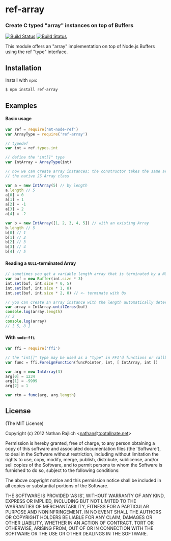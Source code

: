 ref-array
=========
### Create C typed "array" instances on top of Buffers
[![Build Status](https://secure.travis-ci.org/TooTallNate/ref-array.svg)](https://travis-ci.org/TooTallNate/ref-array)
[![Build Status](https://ci.appveyor.com/api/projects/status/auxk791h56hbughd?svg=true)](https://ci.appveyor.com/project/TooTallNate/ref-array)


This module offers an "array" implementation on top of Node.js Buffers using
the ref "type" interface.

Installation
------------

Install with `npm`:

``` bash
$ npm install ref-array
```


Examples
--------

#### Basic usage

``` js
var ref = require('mt-node-ref')
var ArrayType = require('ref-array')

// typedef
var int = ref.types.int

// define the "int[]" type
var IntArray = ArrayType(int)

// now we can create array instances; the constructor takes the same arguments
// the native JS Array class

var a = new IntArray(5) // by length
a.length // 5
a[0] = 0
a[1] = 1
a[2] = -1
a[3] = 2
a[4] = -2

var b = new IntArray([1, 2, 3, 4, 5]) // with an existing Array
b.length // 5
b[0] // 1
b[1] // 2
b[2] // 3
b[3] // 4
b[4] // 5
```

#### Reading a `NULL`-terminated Array

``` js
// sometimes you get a variable length array that is terminated by a NULL byte.
var buf = new Buffer(int.size * 3)
int.set(buf, int.size * 0, 5)
int.set(buf, int.size * 1, 8)
int.set(buf, int.size * 2, 0) // <- terminate with 0s

// you can create an array instance with the length automatically determined
var array = IntArray.untilZeros(buf)
console.log(array.length)
// 2
console.log(array)
// [ 5, 8 ]
```

#### With `node-ffi`

``` js
var ffi = require('ffi')

// the "int[]" type may be used as a "type" in FFI'd functions or callbacks
var func = ffi.ForeignFunction(funcPointer, int, [ IntArray, int ])

var arg = new IntArray(3)
arg[0] = 1234
arg[1] = -9999
arg[2] = 1

var rtn = func(arg, arg.length)
```


License
-------

(The MIT License)

Copyright (c) 2012 Nathan Rajlich &lt;nathan@tootallnate.net&gt;

Permission is hereby granted, free of charge, to any person obtaining
a copy of this software and associated documentation files (the
'Software'), to deal in the Software without restriction, including
without limitation the rights to use, copy, modify, merge, publish,
distribute, sublicense, and/or sell copies of the Software, and to
permit persons to whom the Software is furnished to do so, subject to
the following conditions:

The above copyright notice and this permission notice shall be
included in all copies or substantial portions of the Software.

THE SOFTWARE IS PROVIDED 'AS IS', WITHOUT WARRANTY OF ANY KIND,
EXPRESS OR IMPLIED, INCLUDING BUT NOT LIMITED TO THE WARRANTIES OF
MERCHANTABILITY, FITNESS FOR A PARTICULAR PURPOSE AND NONINFRINGEMENT.
IN NO EVENT SHALL THE AUTHORS OR COPYRIGHT HOLDERS BE LIABLE FOR ANY
CLAIM, DAMAGES OR OTHER LIABILITY, WHETHER IN AN ACTION OF CONTRACT,
TORT OR OTHERWISE, ARISING FROM, OUT OF OR IN CONNECTION WITH THE
SOFTWARE OR THE USE OR OTHER DEALINGS IN THE SOFTWARE.
